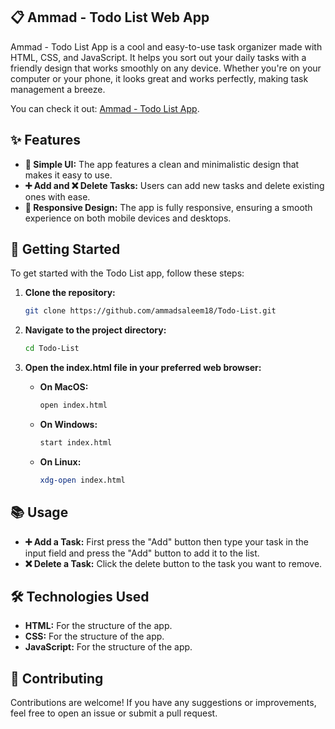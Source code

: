 ## 📋 Ammad - Todo List Web App

Ammad - Todo List App is a cool and easy-to-use task organizer made with HTML, CSS, and JavaScript. It helps you sort out your daily tasks with a friendly design that works smoothly on any device. Whether you're on your computer or your phone, it looks great and works perfectly, making task management a breeze.

You can check it out: <a href="https://todo-list-ammad.vercel.app/">Ammad - Todo List App</a>.

## ✨ Features

- **🧩 Simple UI:** The app features a clean and minimalistic design that makes it easy to use.
- **➕ Add and ❌ Delete Tasks:** Users can add new tasks and delete existing ones with ease.
- **📱 Responsive Design:** The app is fully responsive, ensuring a smooth experience on both mobile devices and desktops.

## 🚀 Getting Started

To get started with the Todo List app, follow these steps:

1. **Clone the repository:**

   ```sh
   git clone https://github.com/ammadsaleem18/Todo-List.git

   ```

2. **Navigate to the project directory:**

   ```sh
   cd Todo-List

   ```

3. **Open the index.html file in your preferred web browser:**

   - **On MacOS:**
     ```sh
     open index.html
     ```
   - **On Windows:**
     ```sh
     start index.html
     ```
   - **On Linux:**
     ```sh
     xdg-open index.html
     ```

## 📚 Usage

- **➕ Add a Task:** First press the "Add" button then type your task in the input field and press the "Add" button to add it to the list.
- **❌ Delete a Task:** Click the delete button to the task you want to remove.

## 🛠️ Technologies Used

- **HTML:** For the structure of the app.
- **CSS:** For the structure of the app.
- **JavaScript:** For the structure of the app.

## 🤝 Contributing

Contributions are welcome! If you have any suggestions or improvements, feel free to open an issue or submit a pull request.